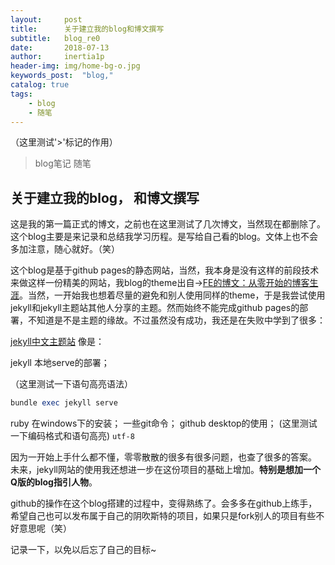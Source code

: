```yaml
---
layout:     post
title:      关于建立我的blog和博文撰写
subtitle:   blog_re0
date:       2018-07-13
author:     inertia1p
header-img: img/home-bg-o.jpg
keywords_post:  "blog,"
catalog: true
tags:
    - blog
    - 随笔
---
```

（这里测试'>'标记的作用）
>blog笔记
>随笔

## 关于建立我的blog， 和博文撰写

  这是我的第一篇正式的博文，之前也在这里测试了几次博文，当然现在都删除了。这个blog主要是来记录和总结我学习历程。是写给自己看的blog。文体上也不会多加注意，随心就好。（笑）

  这个blog是基于github pages的静态网站，当然，我本身是没有这样的前段技术来做这样一份精美的网站，我blog的theme出自→[FE的博文：从零开始的博客生涯][1]。当然，一开始我也想着尽量的避免和别人使用同样的theme，于是我尝试使用jekyll和jekyll主题站其他人分享的主题。然而始终不能完成github pages的部署，不知道是不是主题的缘故。不过虽然没有成功，我还是在失败中学到了很多：

  [jekyll中文主题站][2]    像是：

  jekyll 本地serve的部署；

  （这里测试一下语句高亮语法）
  ```ruby
  bundle exec jekyll serve
  ```
   ruby 在windows下的安装；
   一些git命令；
  github desktop的使用；
  (这里测试一下编码格式和语句高亮)
   `utf-8`

  因为一开始上手什么都不懂，零零散散的很多有很多问题，也查了很多的答案。
  未来，jekyll网站的使用我还想进一步在这份项目的基础上增加。**特别是想加一个Q版的blog指引人物**。

  github的操作在这个blog搭建的过程中，变得熟练了。会多多在github上练手，希望自己也可以发布属于自己的阴吹斯特的项目，如果只是fork别人的项目有些不好意思呢（笑）

  记录一下，以免以后忘了自己的目标~











[1]: https://fedemo.top/2017/12/08/blog_re0/
  [2]: http://jekyllcn.com/
